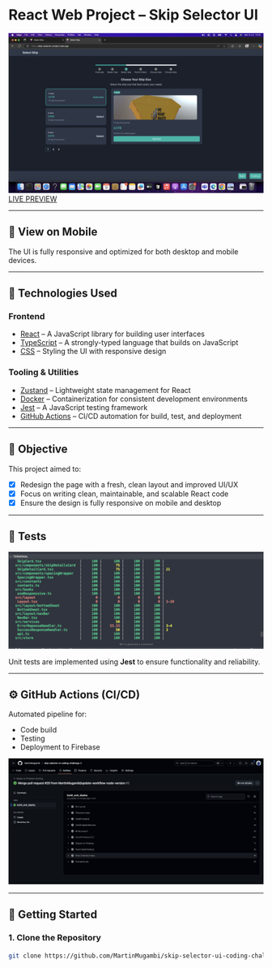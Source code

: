 # React Web Project – Skip Selector UI

![React Project Screenshot](/images/home.png "React Project")
[LIVE PREVIEW](https://skip-selector-project.web.app/)

---

## 📱 View on Mobile

The UI is fully responsive and optimized for both desktop and mobile devices.

---

## 🚀 Technologies Used

### Frontend

- [React](https://reactjs.org/) – A JavaScript library for building user interfaces
- [TypeScript](https://www.typescriptlang.org/) – A strongly-typed language that builds on JavaScript
- [CSS](https://www.w3schools.com/css/) – Styling the UI with responsive design

### Tooling & Utilities

- [Zustand](https://zustand.docs.pmnd.rs/getting-started/introduction) – Lightweight state management for React
- [Docker](https://www.docker.com/) – Containerization for consistent development environments
- [Jest](https://jestjs.io/) – A JavaScript testing framework
- [GitHub Actions](https://github.com/features/actions) – CI/CD automation for build, test, and deployment

---

## 🎯 Objective

This project aimed to:

- [x] Redesign the page with a fresh, clean layout and improved UI/UX
- [x] Focus on writing clean, maintainable, and scalable React code
- [x] Ensure the design is fully responsive on mobile and desktop

---

## 🧪 Tests

<img src="images/test.png" width="600"/>

Unit tests are implemented using **Jest** to ensure functionality and reliability.

---

## ⚙️ GitHub Actions (CI/CD)

Automated pipeline for:

- Code build
- Testing
- Deployment to Firebase

<img src="images/actions.png" width="900"/>

---

## 🧰 Getting Started

### 1. Clone the Repository

```bash
git clone https://github.com/MartinMugambi/skip-selector-ui-coding-challenge.git
```
